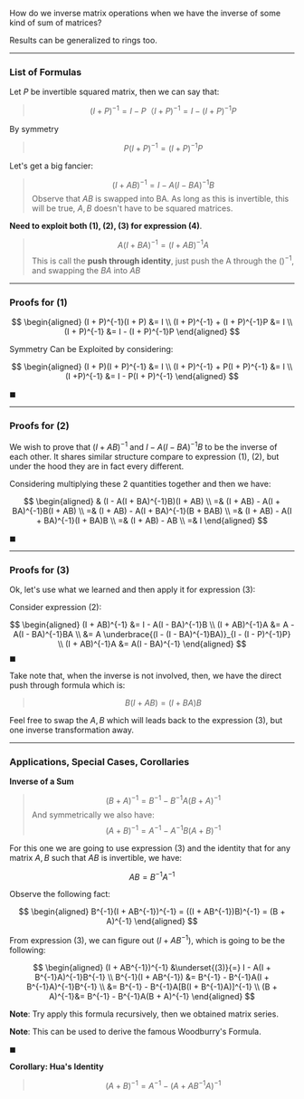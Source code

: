 How do we inverse matrix operations when we have the inverse of some kind of sum of matrices? 

Results can be generalized to rings too. 

---
### **List of Formulas**

Let $P$ be invertible squared matrix, then we can say that: 

> $$
> (I + P)^{-1} = I- P（I+ P)^{-1} = I - (I + P)^{-1}P \tag{1}
> $$

By symmetry

> $$
> P(I + P)^{-1} = (I + P)^{-1}P \tag{2}
> $$

Let's get a big fancier: 

> $$
> (I + AB)^{-1} = I - A(I - BA)^{-1}B \tag{3}
> $$
> Observe that $AB$ is swapped into BA. As long as this is invertible, this will be true, $A, B$ doesn't have to be squared matrices. 

**Need to exploit both (1), (2), (3) for expression (4)**. 

> $$
> A(I + BA)^{-1}  = (I + AB)^{-1}A \tag{4}
> $$
> This is call the **push through identity**, just push the A through the $()^{-1}$, and swapping the $BA$ into $AB$
---
### **Proofs for (1)**

$$
\begin{aligned}
    (I + P)^{-1}(I + P) &= I
    \\
    (I + P)^{-1} + (I + P)^{-1}P &= I
    \\
    (I + P)^{-1} &= I - (I + P)^{-1}P 
\end{aligned}
$$

Symmetry Can be Exploited by considering: 

$$
\begin{aligned}
    (I + P)(I + P)^{-1} &= I
    \\
    (I + P)^{-1} + P(I + P)^{-1} &= I
    \\
    (I +P)^{-1} &= I - P(I + P)^{-1}
\end{aligned}
$$

$\blacksquare$


---
### **Proofs for (2)**

We wish to prove that $(I + AB)^{-1}$ and $I - A(I - BA)^{-1}B$ to be the inverse of each other. It shares similar structure compare to expression (1), (2), but under the hood they are in fact every different. 

Considering multiplying these 2 quantities together and then we have: 

$$
\begin{aligned}
    & (I - A(I + BA)^{-1}B)(I + AB) 
    \\
    =& 
    (I + AB) - A(I + BA)^{-1}B(I + AB) 
    \\
    =&
    (I + AB) - A(I + BA)^{-1}(B + BAB)
    \\
    =&
    (I + AB) - A(I + BA)^{-1}(I + BA)B
    \\
    =&
    (I + AB) - AB
    \\
    =&
    I
\end{aligned}
$$

$\blacksquare$

---
### **Proofs for (3)**

Ok, let's use what we learned and then apply it for expression (3): 

Consider expression (2): 

$$
\begin{aligned}
    (I + AB)^{-1} &= I - A(I - BA)^{-1}B
    \\
    (I + AB)^{-1}A &= A - A(I - BA)^{-1}BA
    \\
    &= A \underbrace{(I - (I - BA)^{-1}BA)}_{I - (I - P)^{-1}P}
    \\
    (I + AB)^{-1}A &= A(I - BA)^{-1}
\end{aligned}
$$
$\blacksquare$


Take note that, when the inverse is not involved, then, we have the direct push through formula which is: 

> $$
> B(I + AB) = (I + BA)B
> $$

Feel free to swap the $A,B$ which will leads back to the expression (3), but one inverse transformation away. 

---
### **Applications, Special Cases, Corollaries**

**Inverse of a Sum**

> $$
>   (B + A)^{-1} = B^{-1} - B^{-1}A(B + A)^{-1}
> $$
> And symmetrically we also have: 
> $$
> (A + B)^{-1} = A^{-1} - A^{-1}B(A + B)^{-1}
> $$

For this one we are going to use expression (3) and the identity that for any matrix $A,B$ such that $AB$ is invertible, we have: 

$$
AB = B^{-1}A^{-1}
$$

Observe the following fact: 

$$
\begin{aligned}
    B^{-1}(I + AB^{-1})^{-1} = ((I + AB^{-1})B)^{-1} = (B + A)^{-1}
\end{aligned}
$$

From expression (3), we can figure out $(I + AB^{-1})$, which is going to be the following: 

$$
\begin{aligned}
    (I + AB^{-1})^{-1} &\underset{(3)}{=} I - A(I + B^{-1}A)^{-1}B^{-1}    
    \\
    B^{-1}(I + AB^{-1}) &= 
    B^{-1} - B^{-1}A(I + B^{-1}A)^{-1}B^{-1}
    \\
    &= B^{-1} - B^{-1}A[B(I + B^{-1}A)]^{-1}
    \\
    (B + A)^{-1}&= B^{-1} - B^{-1}A(B + A)^{-1}
\end{aligned}
$$

**Note**: Try apply this formula recursively, then we obtained matrix series. 

**Note**: This can be used to derive the famous Woodburry's Formula. 


$\blacksquare$

**Corollary: Hua's Identity**

> $$
> (A + B)^{-1} = A^{-1} - (A + AB^{-1}A)^{-1}
> $$




